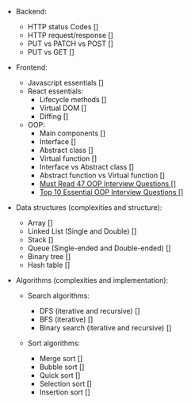 - Backend:

  - HTTP status Codes []
  - HTTP request/response []
  - PUT vs PATCH vs POST []
  - PUT vs GET []

- Frontend:

  - Javascript essentials []
  - React essentials:
    - Lifecycle methods []
    - Virtual DOM []
    - Diffing []
  - OOP:
    - Main components []
    - Interface []
    - Abstract class []
    - Virtual function []
    - Interface vs Abstract class []
    - Abstract function vs Virtual function []
    - [Must Read 47 OOP Interview Questions []](https://www.upgrad.com/blog/oops-interview-questions-answers-for-freshers-experienced/)
    - [Top 10 Essential OOP Interview Questions []](https://www.educba.com/oop-interview-questions/)

- Data structures (complexities and structure):

  - Array []
  - Linked List (Single and Double) []
  - Stack []
  - Queue (Single-ended and Double-ended) []
  - Binary tree []
  - Hash table []

- Algorithms (complexities and implementation):

  - Search algorithms:

    - DFS (iterative and recursive) []
    - BFS (iterative) []
    - Binary search (iterative and recursive) []

  - Sort algorithms:
    - Merge sort []
    - Bubble sort []
    - Quick sort []
    - Selection sort []
    - Insertion sort []
